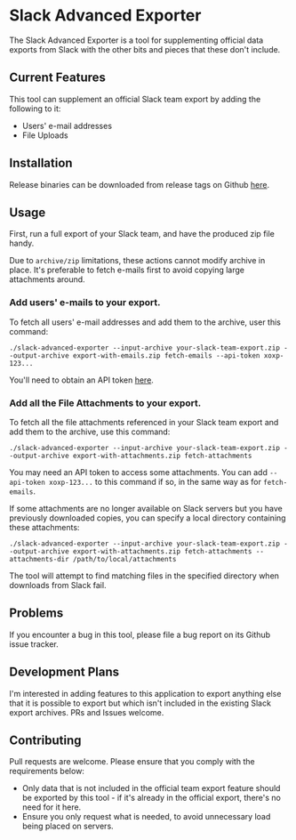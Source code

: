Slack Advanced Exporter
=======================

The Slack Advanced Exporter is a tool for supplementing official data exports from Slack with the
other bits and pieces that these don't include.

Current Features
----------------

This tool can supplement an official Slack team export by adding the following to it:

* Users' e-mail addresses
* File Uploads

Installation
------------

Release binaries can be downloaded from release tags on Github
[here](https://github.com/grundleborg/slack-advanced-exporter/releases).

Usage
-----

First, run a full export of your Slack team, and have the produced zip file handy.

Due to `archive/zip` limitations, these actions cannot modify archive in place.
It's preferable to fetch e-mails first to avoid copying large attachments around.

### Add users' e-mails to your export.
To fetch all users' e-mail addresses and add them to the archive,
user this command:

    ./slack-advanced-exporter --input-archive your-slack-team-export.zip --output-archive export-with-emails.zip fetch-emails --api-token xoxp-123...

You'll need to obtain an API token [here](https://api.slack.com/docs/oauth-test-tokens).

### Add all the File Attachments to your export.

To fetch all the file attachments referenced in your Slack team export and add them to the archive,
use this command:

    ./slack-advanced-exporter --input-archive your-slack-team-export.zip --output-archive export-with-attachments.zip fetch-attachments

You may need an API token to access some attachments. You can add `--api-token xoxp-123...`
to this command if so, in the same way as for `fetch-emails`.

If some attachments are no longer available on Slack servers but you have previously downloaded copies,
you can specify a local directory containing these attachments:

    ./slack-advanced-exporter --input-archive your-slack-team-export.zip --output-archive export-with-attachments.zip fetch-attachments --attachments-dir /path/to/local/attachments

The tool will attempt to find matching files in the specified directory when downloads from Slack fail.

Problems
--------

If you encounter a bug in this tool, please file a bug report on its Github issue tracker.

Development Plans
-----------------

I'm interested in adding features to this application to export anything else that it is possible to
export but which isn't included in the existing Slack export archives. PRs and Issues welcome.

Contributing
------------

Pull requests are welcome. Please ensure that you comply with the requirements below:

* Only data that is not included in the official team export feature should be exported by this
  tool - if it's already in the official export, there's no need for it here.
* Ensure you only request what is needed, to avoid unnecessary load being placed on servers.


